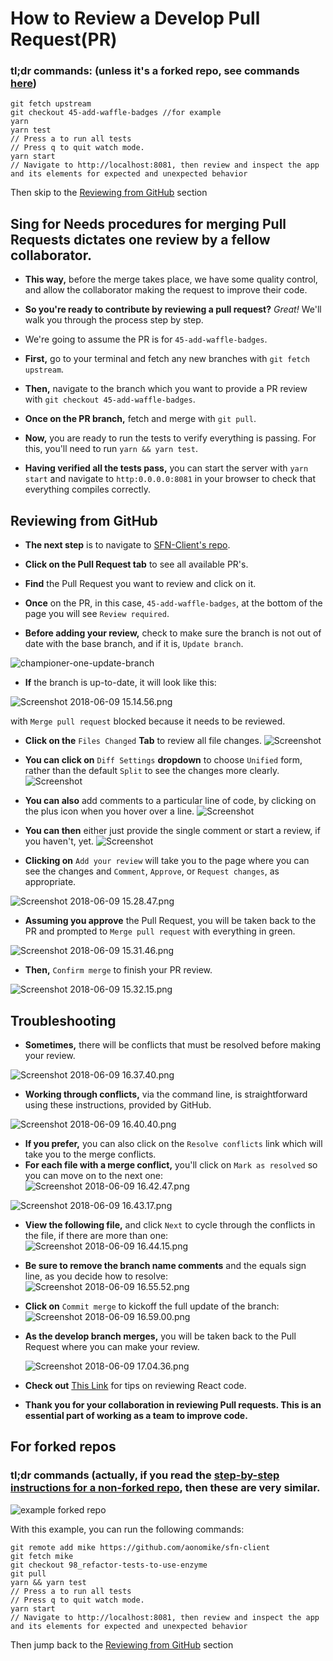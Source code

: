 # How to Review a Develop Pull Request(PR)
### tl;dr commands: (unless it's a forked repo, see commands [here](#for-forked-repos))
```
git fetch upstream
git checkout 45-add-waffle-badges //for example
yarn
yarn test
// Press a to run all tests
// Press q to quit watch mode.
yarn start
// Navigate to http://localhost:8081, then review and inspect the app and its elements for expected and unexpected behavior
```

Then skip to the [Reviewing from GitHub](#reviewing-from-github) section

## Sing for Needs procedures for merging Pull Requests dictates one review by a fellow collaborator.
  * **This way,** before the merge takes place, we have some quality control, and allow the collaborator making the request to improve their code.  

  * **So you're ready to contribute by reviewing a pull request?** *Great!* We'll walk you through the process step by step.

  * We're going to assume the PR is for `45-add-waffle-badges`.

  * **First,** go to your terminal and fetch any new branches with `git fetch upstream`.

  * **Then,** navigate to the branch which you want to provide a PR review with `git checkout 45-add-waffle-badges`.

  * **Once on the PR branch,** fetch and merge with `git pull`.

  * **Now,** you are ready to run the tests to verify everything is passing. For this, you'll need to run `yarn && yarn test`.

  * **Having verified all the tests pass,** you can start the server with `yarn start` and navigate to `http:0.0.0.0:8081` in your browser to check that everything compiles correctly.

## Reviewing from GitHub
  * **The next step** is to navigate to  [SFN-Client's repo](https://github.com/AgileVentures/sfn-client).

  * **Click on the Pull Request tab** to see all available PR's.

  * **Find** the Pull Request you want to review and click on it.

  * **Once** on the PR, in this case, `45-add-waffle-badges`, at the bottom of the page you will see `Review required`.

  * **Before adding your review,** check to make sure the branch is not out of date with the base branch, and if it is, `Update branch`.  

  ![championer-one-update-branch](https://dl.dropbox.com/s/b2tliy2md6vwlns/championer-one-update-branch.png?dl=0)

  * **If** the branch is up-to-date, it will look like this:

  ![Screenshot 2018-06-09 15.14.56.png](https://waffleio-direct-uploads-production.s3.amazonaws.com/uploads/57e387b76082a50f00d31003/125516c66e82c728ace21e0d46db978826878dba87e6ab03f60da1cc6416713e795de37a25cbb27cf1172d43434d0eee1e020a17b8eb8339a3e43c71895f58ead0695926cf6911acb08b17b606ba20de5d99a4fedb1294b7607caddecd5d340c041183fe5837a89c43ca59f64be8485cb65e.png)

  with `Merge pull request` blocked because it needs to be reviewed.

  * **Click on the** `Files Changed` **Tab** to review all file changes.
  ![Screenshot](https://user-images.githubusercontent.com/11988089/52914523-5523d780-32c1-11e9-9564-cf51bab924a6.png)

  * **You can click on** `Diff Settings` **dropdown** to choose `Unified` form, rather than the default `Split` to see the changes more clearly.
  ![Screenshot](https://user-images.githubusercontent.com/11988089/52914564-e430ef80-32c1-11e9-81ce-99142cd222a6.png)

  * **You can also** add comments to a particular line of code, by clicking on the plus icon when you hover over a line.
  ![Screenshot](https://user-images.githubusercontent.com/11988089/52914657-08410080-32c3-11e9-9a0f-b73a891acf44.png)

  * **You can then** either just provide the single comment or start a review, if you haven't, yet.
  ![Screenshot](https://user-images.githubusercontent.com/11988089/52914665-2444a200-32c3-11e9-95d3-113a56dc4884.png)

  * **Clicking on** `Add your review` will take you to the page where you can see the changes and `Comment`, `Approve`, or `Request changes`, as appropriate.

  ![Screenshot 2018-06-09 15.28.47.png](https://waffleio-direct-uploads-production.s3.amazonaws.com/uploads/57e387b76082a50f00d31003/125516c66e82c728ace21e0d46db978826878dba87e6ab03f60da1cc6416713e795de37a25cbb170f1162c43434d0eee1e020a17b8eb8339a3e43c71895f58ead0695926cf6911acb08b17b606ba20de5d99a4fedb1294b7607caddecd5d340c041183fe5837a89c43ca59f64be84c57b65e.png)

  * **Assuming you approve** the Pull Request, you will be taken back to the PR and prompted to `Merge pull request` with everything in green.

  ![Screenshot 2018-06-09 15.31.46.png](https://waffleio-direct-uploads-production.s3.amazonaws.com/uploads/57e387b76082a50f00d31003/125516c66e82c728ace21e0d46db978826878dba87e6ab03f60da1cc6416713e795de37a25cbb079f1162d43434d0eee1e020a17b8eb8339a3e43c71895f58ead0695926cf6911acb08b17b606ba20de5d99a4fedb1294b7607caddecd5d340c041083fe5837a89c43ca59f64ae14450b65e.png)

  * **Then,** `Confirm merge` to finish your PR review.

  ![Screenshot 2018-06-09 15.32.15.png](https://waffleio-direct-uploads-production.s3.amazonaws.com/uploads/57e387b76082a50f00d31003/125516c66e82c728ace21e0d46db978826878dba87e6ab03f60da1cc6416713e795de37a25cbb07af1132e43434d0eee1e020a17b8eb8339a3e43c71895f58ead0695926cf6911acb08b17b606ba20de5d99a4fedb1294b7607caddecd5d340c041183fe5837a89c43ca59f64be84a51b65e.png)
## Troubleshooting  
  * **Sometimes,** there will be conflicts that must be resolved before making your review.

  ![Screenshot 2018-06-09 16.37.40.png](https://waffleio-direct-uploads-production.s3.amazonaws.com/uploads/57e387b76082a50f00d31003/125516c66e82c728ace21e0d46db978826878dba87e6ab03f60da1cc6416713e795de37a26cbb07ff1162b43434d0eee1e020a17b8eb8339a3e43c71895f58ead0695926cf6911acb08b17b606ba20de5d99a4fedb1294b7607caddecd5d340c041083fe5837a89c43ca59f64be84c54b65e.png)

  * **Working through conflicts,** via the command line, is straightforward using these instructions, provided by GitHub.

  ![Screenshot 2018-06-09 16.40.40.png](https://waffleio-direct-uploads-production.s3.amazonaws.com/uploads/57e387b76082a50f00d31003/125516c66e82c728ace21e0d46db978826878dba87e6ab03f60da1cc6416713e795de37a26cbb778f1162b43434d0eee1e020a17b8eb8339a3e43c71895f58ead0695926cf6911acb08b17b606ba20de5d99a4fedb1294b7607caddecd5d340c041183fe5837a89c43ca59f64be84456b65e.png)

  * **If you prefer,** you can also click on the `Resolve conflicts` link which will take you to the merge conflicts.
  * **For each file with a merge conflict,** you'll click on `Mark as resolved` so you can move on to the next one:
  ![Screenshot 2018-06-09 16.42.47.png](https://waffleio-direct-uploads-production.s3.amazonaws.com/uploads/57e387b76082a50f00d31003/125516c66e82c728ace21e0d46db978826878dba87e6ab03f60da1cc6416713e795de37a26cbb77af1162c43434d0eee1e020a17b8eb8339a3e43c71895f58ead0695926cf6911acb08b17b606ba20de5d99a4fedb1294b7607caddecd5d340c041183fe5837a89c43ca59f64be84b50b65e.png)

  ![Screenshot 2018-06-09 16.43.17.png](https://waffleio-direct-uploads-production.s3.amazonaws.com/uploads/57e387b76082a50f00d31003/125516c66e82c728ace21e0d46db978826878dba87e6ab03f60da1cc6416713e795de37a26cbb77bf1132c43434d0eee1e020a17b8eb8339a3e43c71895f58ead0695926cf6911acb08b17b606ba20de5d99a4fedb1294b7607caddecd5d340c041183fe5837a89c43ca59f64be84450b65e.png)

  * **View the following file,** and click `Next` to cycle through the conflicts in the file, if there are more than one:
  ![Screenshot 2018-06-09 16.44.15.png](https://waffleio-direct-uploads-production.s3.amazonaws.com/uploads/57e387b76082a50f00d31003/125516c66e82c728ace21e0d46db978826878dba87e6ab03f60da1cc6416713e795de37a26cbb77cf1132e43434d0eee1e020a17b8eb8339a3e43c71895f58ead0695926cf6911acb08b17b606ba20de5d99a4fedb1294b7607caddecd5d340c041083fe5837a89c43ca59f64be8445db65e.png)

  * **Be sure to remove the branch name comments** and the equals sign line, as you decide how to resolve:
  ![Screenshot 2018-06-09 16.55.52.png](https://waffleio-direct-uploads-production.s3.amazonaws.com/uploads/57e387b76082a50f00d31003/125516c66e82c728ace21e0d46db978826878dba87e6ab03f60da1cc6416713e795de37a26cbb67df1172943434d0eee1e020a17b8eb8339a3e43c71895f58ead0695926cf6911acb08b17b606ba20de5d99a4fedb1294b7607caddecd5d340c041083fe5837a89c43ca59f64ae14452b65e.png)
  
  * **Click on** `Commit merge` to kickoff the full update of the branch:
  ![Screenshot 2018-06-09 16.59.00.png](https://waffleio-direct-uploads-production.s3.amazonaws.com/uploads/57e387b76082a50f00d31003/125516c66e82c728ace21e0d46db978826878dba87e6ab03f60da1cc6416713e795de37a26cbb671f1122b43434d0eee1e020a17b8eb8339a3e43c71895f58ead0695926cf6911acb08b17b606ba20de5d99a4fedb1294b7607caddecd5d340c041e83fe5837a89c43ca59f64be84952b65e.png)

* **As the develop branch merges,** you will be taken back to the Pull Request where you can make your review.

  ![Screenshot 2018-06-09 17.04.36.png](https://waffleio-direct-uploads-production.s3.amazonaws.com/uploads/57e387b76082a50f00d31003/125516c66e82c728ace21e0d46db978826878dba87e6ab03f60da1cc6416713e795de37a27cbb37cf1112d43434d0eee1e020a17b8eb8339a3e43c71895f58ead0695926cf6911acb08b17b606ba20de5d99a4fedb1294b7607caddecd5d340c041083fe5837a89c43ca59f64ae1445db65e.png)

* **Check out** [This Link](https://medium.com/@muthuks/here-is-the-checklist-for-reviewing-your-own-react-code-17c03761ac38) for tips on reviewing React code.

* **Thank you for your collaboration in reviewing Pull requests. This is an essential part of working as a team to improve code.**
 

## For forked repos
### tl;dr commands (actually, if you read the [step-by-step instructions for a non-forked repo](#championer-one-procedures-for-merging-pull-requests-dictates-one-review-by-a-fellow-collaborator), then these are very similar.

![example forked repo](https://user-images.githubusercontent.com/11988089/54495511-522a0000-48dc-11e9-9c31-90f56af1105e.png)

With this example, you can run the following commands:
```
git remote add mike https://github.com/aonomike/sfn-client
git fetch mike
git checkout 98_refactor-tests-to-use-enzyme
git pull
yarn && yarn test
// Press a to run all tests
// Press q to quit watch mode.
yarn start
// Navigate to http://localhost:8081, then review and inspect the app and its elements for expected and unexpected behavior
```
Then jump back to the [Reviewing from GitHub](#reviewing-from-github) section